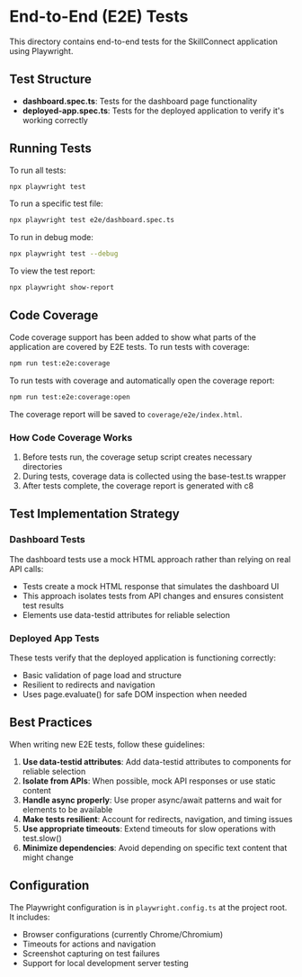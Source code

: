 # End-to-End (E2E) Tests

This directory contains end-to-end tests for the SkillConnect application using Playwright.

## Test Structure

- **dashboard.spec.ts**: Tests for the dashboard page functionality
- **deployed-app.spec.ts**: Tests for the deployed application to verify it's working correctly

## Running Tests

To run all tests:

```bash
npx playwright test
```

To run a specific test file:

```bash
npx playwright test e2e/dashboard.spec.ts
```

To run in debug mode:

```bash
npx playwright test --debug
```

To view the test report:

```bash
npx playwright show-report
```

## Code Coverage

Code coverage support has been added to show what parts of the application are covered by E2E tests. To run tests with coverage:

```bash
npm run test:e2e:coverage
```

To run tests with coverage and automatically open the coverage report:

```bash
npm run test:e2e:coverage:open
```

The coverage report will be saved to `coverage/e2e/index.html`.

### How Code Coverage Works

1. Before tests run, the coverage setup script creates necessary directories
2. During tests, coverage data is collected using the base-test.ts wrapper
3. After tests complete, the coverage report is generated with c8

## Test Implementation Strategy

### Dashboard Tests

The dashboard tests use a mock HTML approach rather than relying on real API calls:

- Tests create a mock HTML response that simulates the dashboard UI
- This approach isolates tests from API changes and ensures consistent test results
- Elements use data-testid attributes for reliable selection

### Deployed App Tests

These tests verify that the deployed application is functioning correctly:

- Basic validation of page load and structure
- Resilient to redirects and navigation
- Uses page.evaluate() for safe DOM inspection when needed

## Best Practices

When writing new E2E tests, follow these guidelines:

1. **Use data-testid attributes**: Add data-testid attributes to components for reliable selection
2. **Isolate from APIs**: When possible, mock API responses or use static content
3. **Handle async properly**: Use proper async/await patterns and wait for elements to be available
4. **Make tests resilient**: Account for redirects, navigation, and timing issues
5. **Use appropriate timeouts**: Extend timeouts for slow operations with test.slow()
6. **Minimize dependencies**: Avoid depending on specific text content that might change

## Configuration

The Playwright configuration is in `playwright.config.ts` at the project root. It includes:

- Browser configurations (currently Chrome/Chromium)
- Timeouts for actions and navigation
- Screenshot capturing on test failures
- Support for local development server testing 